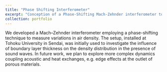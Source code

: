 ```yaml
---
title: "Phase Shifting Interferometer"
excerpt: "Conception of a Phase-Shifting Mach-Zehnder interferometer to study thermoacoustic problems<br/><img src='/images/Interferometer.png' style='width:300px; height:auto;'>"
collection: portfolio
---
```


We developed a Mach–Zehnder interferometer employing a phase-shifting technique to measure variations in air density. The setup, installed at Tohoku University in Sendai, was initially used to investigate the influence of boundary layer thickness on the density distribution in the presence of sound waves. In future work, we plan to explore more complex dynamics coupling acoustic and heat exchanges, e.g. edge effects at the outlet of porous materials. 
